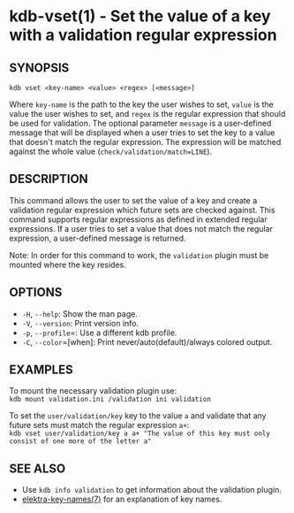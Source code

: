 kdb-vset(1) - Set the value of a key with a validation regular expression
=========================================================================

## SYNOPSIS

`kdb vset <key-name> <value> <regex> [<message>]`

Where `key-name` is the path to the key the user wishes to set, `value` is the value the user wishes to set, and `regex` is the regular expression that should be used for validation.
The optional parameter `message` is a user-defined message that will be displayed when a user tries to set the key to a value that doesn't match the regular expression.
The expression will be matched against the whole value (`check/validation/match=LINE`).


## DESCRIPTION

This command allows the user to set the value of a key and create a validation regular expression which future sets are checked against.
This command supports regular expressions as defined in extended regular expressions.
If a user tries to set a value that does not match the regular expression, a user-defined message is returned.

Note: In order for this command to work, the `validation` plugin must be mounted where the key resides.

## OPTIONS

- `-H`, `--help`:
  Show the man page.
- `-V`, `--version`:
  Print version info.
- `-p`, `--profile`=<profile>:
  Use a different kdb profile.
- `-C`, `--color`=[when]:
  Print never/auto(default)/always colored output.


## EXAMPLES

To mount the necessary validation plugin use:  
`kdb mount validation.ini /validation ini validation`

To set the `user/validation/key` key to the value `a` and validate that any future sets must match the regular expression `a+`:  
`kdb vset user/validation/key a a+ "The value of this key must only consist of one more of the letter a"`

## SEE ALSO

- Use `kdb info validation` to get information about the validation plugin.
- [elektra-key-names(7)](elektra-key-names.md) for an explanation of key names.